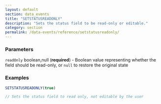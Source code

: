```yaml
---
layout: default
section: data_events
title: "SETSTATUSREADONLY"
description: "Sets the status field to be read-only or editable."
category: section
permalink: /data-events/reference/setstatusreadonly/
---
```


### Parameters

`readOnly` boolean,null (__required__) - Boolean value representing whether the field should be read-only, or `null` to restore the original state

### Examples

```js
SETSTATUSREADONLY(true)

// Sets the status field to read only, not editable by the user
```